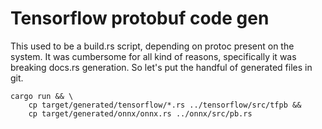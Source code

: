 # Tensorflow protobuf code gen

This used to be a build.rs script, depending on protoc present on the system.
It was cumbersome for all kind of reasons, specifically it was breaking docs.rs
generation. So let's put the handful of generated files in git.

```
cargo run && \
    cp target/generated/tensorflow/*.rs ../tensorflow/src/tfpb && 
    cp target/generated/onnx/onnx.rs ../onnx/src/pb.rs
```
